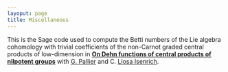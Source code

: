 ```yaml
---
layoput: page
title: Miscellaneous
---
```


This is the Sage code used to compute the Betti numbers of the Lie algebra cohomology with trivial coefficients of the non-Carnot graded central products of low-dimension in [__On Dehn functions of central products of nilpotent groups__](https://jeronimomaths.github.io/publications/)  with [G. Pallier](https://pallier.org/gabriel/) and C. [Llosa Isenrich](https://www.math.kit.edu/user/llosa/index.html).

